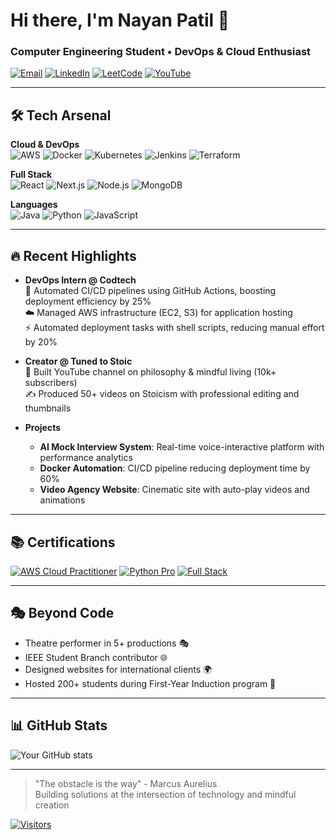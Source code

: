 # Hi there, I'm Nayan Patil 👋
### Computer Engineering Student • DevOps & Cloud Enthusiast

[![Email](https://img.shields.io/badge/-nayanpatilofficial@gmail.com-D14836?style=flat&logo=gmail&logoColor=white)](mailto:nayanpatilofficial@gmail.com)
[![LinkedIn](https://img.shields.io/badge/-LinkedIn-0077B5?style=flat&logo=linkedin&logoColor=white)](https://linkedin.com/in/YOUR_LINKEDIN)
[![LeetCode](https://img.shields.io/badge/-LeetCode-FFA116?style=flat&logo=leetcode&logoColor=black)](https://leetcode.com/YOUR_LEETCODE)
[![YouTube](https://img.shields.io/badge/-Tuned_to_Stoic-FF0000?style=flat&logo=youtube&logoColor=white)](https://youtube.com/YOUR_CHANNEL)

---

## 🛠️ Tech Arsenal

**Cloud & DevOps**  
![AWS](https://img.shields.io/badge/AWS-%23FF9900.svg?style=for-the-badge&logo=amazon-aws&logoColor=white)
![Docker](https://img.shields.io/badge/Docker-2496ED?style=for-the-badge&logo=docker&logoColor=white)
![Kubernetes](https://img.shields.io/badge/Kubernetes-326CE5?style=for-the-badge&logo=kubernetes&logoColor=white)
![Jenkins](https://img.shields.io/badge/Jenkins-D24939?style=for-the-badge&logo=jenkins&logoColor=white)
![Terraform](https://img.shields.io/badge/Terraform-7B42BC?style=for-the-badge&logo=terraform&logoColor=white)

**Full Stack**  
![React](https://img.shields.io/badge/React-20232A?style=for-the-badge&logo=react&logoColor=61DAFB)
![Next.js](https://img.shields.io/badge/Next.js-000000?style=for-the-badge&logo=nextdotjs&logoColor=white)
![Node.js](https://img.shields.io/badge/Node.js-339933?style=for-the-badge&logo=nodedotjs&logoColor=white)
![MongoDB](https://img.shields.io/badge/MongoDB-47A248?style=for-the-badge&logo=mongodb&logoColor=white)

**Languages**  
![Java](https://img.shields.io/badge/Java-ED8B00?style=for-the-badge&logo=openjdk&logoColor=white)
![Python](https://img.shields.io/badge/Python-3776AB?style=for-the-badge&logo=python&logoColor=white)
![JavaScript](https://img.shields.io/badge/JavaScript-F7DF1E?style=for-the-badge&logo=javascript&logoColor=black)

---

## 🔥 Recent Highlights

- **DevOps Intern @ Codtech**  
  🚀 Automated CI/CD pipelines using GitHub Actions, boosting deployment efficiency by 25%  
  ☁️ Managed AWS infrastructure (EC2, S3) for application hosting  
  ⚡ Automated deployment tasks with shell scripts, reducing manual effort by 20%

- **Creator @ Tuned to Stoic**  
  🎥 Built YouTube channel on philosophy & mindful living (10k+ subscribers)  
  ✍️ Produced 50+ videos on Stoicism with professional editing and thumbnails

- **Projects**  
  - **AI Mock Interview System**: Real-time voice-interactive platform with performance analytics
  - **Docker Automation**: CI/CD pipeline reducing deployment time by 60%  
  - **Video Agency Website**: Cinematic site with auto-play videos and animations

---

## 📚 Certifications

[![AWS Cloud Practitioner](https://img.shields.io/badge/AWS_Cloud_Practitioner-FF9900?style=for-the-badge&logo=amazonaws&logoColor=white)]()
[![Python Pro](https://img.shields.io/badge/Python_Pro_Bootcamp-3776AB?style=for-the-badge&logo=python&logoColor=white)]()
[![Full Stack](https://img.shields.io/badge/Full_Stack_Developer-430098?style=for-the-badge&logo=fullstack&logoColor=white)]()

---

## 🎭 Beyond Code

- Theatre performer in 5+ productions 🎭  
- IEEE Student Branch contributor 🌐  
- Designed websites for international clients 🌍  
- Hosted 200+ students during First-Year Induction program 🎤

---

## 📊 GitHub Stats

![Your GitHub stats](https://github-readme-stats.vercel.app/api?username=YOUR_USERNAME&show_icons=true&theme=radical)

---

> "The obstacle is the way" - Marcus Aurelius  
> Building solutions at the intersection of technology and mindful creation

[![Visitors](https://komarev.com/ghpvc/?username=YOUR_USERNAME&color=blueviolet&style=flat-square)](https://github.com/YOUR_USERNAME)
